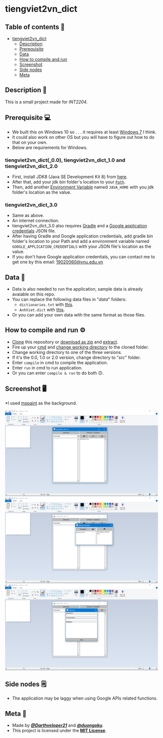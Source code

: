 # tiengviet2vn_dict
## Table of contents 📘
- [tiengviet2vn_dict](#tiengviet2vn_dict)
	- [Description](#description)
	- [Prerequisite](#prerequisite)
	- [Data](#data)
	- [How to compile and run](#how-to-compile-and-run)
	- [Screenshot](#screenshot)
	- [Side nodes](#side-notes)
	- [Meta](#meta)

## Description 📜
This is a small project made for *INT2204*.

## Prerequisite 💻
- We built this on Windows 10 so . . . it requires at least [Windows 7](https://en.wikipedia.org/wiki/Microsoft_Windows) I think.
- It could also work on other OS but you will have to figure out how to do that on your own.
- Below are requirements for Windows.

### tiengviet2vn_dict(\_0.0), tiengviet2vn_dict_1.0 and tiengviet2vn_dict_2.0
- First, install JDK8 (Java SE Development Kit 8) from [here](https://www.oracle.com/java/technologies/javase/javase-jdk8-downloads.html).
- After that, add your jdk bin folder's location to your [`Path`](https://www.google.com/search?q=how+to+add+path).
- Then, add another [Environment Variable](https://en.wikipedia.org/wiki/Environment_variable) named `JAVA_HOME` with you jdk folder's location as the value.

### tiengviet2vn_dict_3.0
- Same as above.
- An internet connection.
- tiengviet2vn_dict_3.0 also requires [Gradle](https://gradle.org) and a [Google application credentials](https://cloud.google.com/docs/authentication/getting-started) JSON file.
- After having Gradle and Google application credentials, add gradle bin folder's location to your Path and add a environment variable named `GOOGLE_APPLICATION_CREDENTIALS` with your JSON file's location as the value.
- If you don't have Google application credentials, you can contact me to get one by this email: 19020060@vnu.edu.vn

## Data 💾
- Data is also needed to run the application, sample data is already avaiable on this repo.
- You can replace the following data files in "*data*" folders:
	- `dictionaries.txt` with [this](https://drive.google.com/file/d/1U0cB3x8zRrbP3jeHmV1AwlKA1Mdtce-G/view?usp=sharing).
	- `AnhViet.dict` with [this](https://drive.google.com/file/d/1umbpnwR1KRRIA3i5Bgz5UcuKL1qSMl0o/view?usp=sharing).
- Or you can add your own data with the same format as those files.

## How to compile and run ⚙
- [Clone](https://docs.github.com/en/free-pro-team@latest/github/creating-cloning-and-archiving-repositories/cloning-a-repository) this repository or [download as zip](https://github.com/Darthveloper21/Big-Java-Boiz/archive/master.zip) and [extract](https://www.google.com/search?q=how+to+extract+zip).
- Fire up your [cmd](https://www.google.com/search?q=command+prompt) and [change working directory](https://www.google.com/search?q=change+working+directory+command+prompt) to the cloned folder.
- Change working directory to one of the three versions.
- If it's the 0.0, 1.0 or 2.0 version, change directory to "*src*" folder.
- Enter `compile` in cmd to compile the application.
- Enter `run` in cmd to run application.
- Or you can enter `compile & run` to do both 🙃.

## Screenshot 🖥

\*I used [mspaint](https://en.wikipedia.org/wiki/Microsoft_Paint) as the background.

![Main Windows](./screenshots/Pic1.png)
![Function Windows 1](./screenshots/Pic2.png)
![Function Windows 1](./screenshots/Pic3.png)

## Side nodes 🗒
- The application may be laggy when using Google APIs related functions.

## Meta 📃
- Made by [***@Darthveloper21***](https://github.com/Darthveloper21) and [***@duongoku***](https://github.com/duongoku).
- This project is licensed under the [**MIT License**](https://choosealicense.com/licenses/mit).